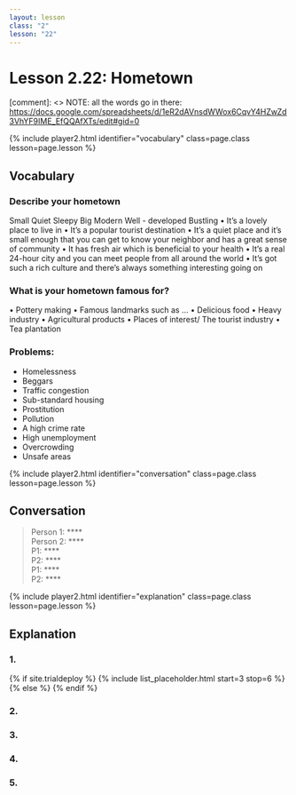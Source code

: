 ```yaml
---
layout: lesson
class: "2"
lesson: "22"
---
```



# Lesson 2.22: Hometown

[comment]: <> NOTE: all the words go in there: https://docs.google.com/spreadsheets/d/1eR2dAVnsdWWox6CqvY4HZwZd3VhYF9IME_EfQQAfXTs/edit#gid=0

{% include player2.html identifier="vocabulary" class=page.class lesson=page.lesson %}
## Vocabulary 


### Describe your hometown 
Small 
Quiet 
Sleepy 
Big 
Modern 
Well - developed
Bustling 
•  It’s a lovely place to live in 
•  It’s a popular tourist destination
•  It’s a quiet place and it’s small enough that you can get to know your neighbor and has a great sense of community 
•  It has fresh air which is beneficial to your health 
•  It’s a real 24-hour city and you can meet people from all around the world
•  It’s got such a rich culture and there’s always something interesting going on 



### What is your hometown famous for? 
•  Pottery making 
•  Famous landmarks such as … 
•  Delicious food 
•  Heavy industry 
•  Agricultural products 
•  Places of interest/ The tourist industry
•  Tea plantation

### Problems: 
* Homelessness
* Beggars 
* Traffic congestion 
* Sub-standard housing 
* Prostitution 
* Pollution 
* A high crime rate
* High unemployment 
* Overcrowding 
* Unsafe areas 

{% include player2.html identifier="conversation" class=page.class lesson=page.lesson %}

## Conversation

> Person 1: ****   
> Person 2: ****    
> P1: ****    
> P2: ****  
> P1: ****  
> P2: ****  


{% include player2.html identifier="explanation" class=page.class lesson=page.lesson %}

## Explanation
### 1.  


{% if site.trialdeploy %}
  {% include list_placeholder.html start=3 stop=6 %}
  {% else %}
  {% endif %}

### 2. 

### 3. 

### 4. 

### 5. 
